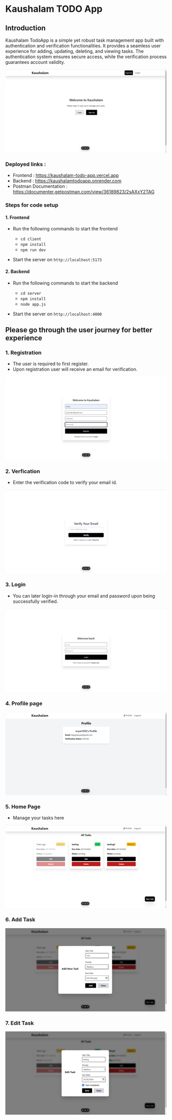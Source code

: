 ﻿# Kaushalam TODO App

## Introduction

Kaushalam TodoApp is a simple yet robust task management app built with authentication and verification functionalities. It provides a seamless user experience for adding, updating, deleting, and viewing tasks. The authentication system ensures secure access, while the verification process guarantees account validity.

<img src="public/1.png">

### Deployed links : 
- Frontend : https://kaushalam-todo-app.vercel.app
- Backend : https://kaushalamtodoapp.onrender.com
- Postman Documentation : https://documenter.getpostman.com/view/36189823/2sAXxY2TAG
### Steps for code setup

#### 1. Frontend
- Run the following commands to start the frontend

  - <code>cd client</code>
  - <code>npm install</code>
  - <code>npm run dev</code>
- Start the server on <code>http://localhost:5173</code>

#### 2. Backend
- Run the following commands to start the backend

    - <code>cd server</code>
    - <code>npm install</code>
    - <code>node app.js</code>
- Start the server on <code>http://localhost:4000</code>



## Please go through the user journey for better experience

### 1. Registration 
 - The user is required to first register.
 - Upon registration user will receive an email for verification.

<img src="public/2.png">

### 2. Verfication
 - Enter the verification code to verify your email id.

<img src="public/3.png">

### 3. Login
 - You can later login-in through your email and password upon being successfully verified.

<img src="public/4.png">

### 4. Profile page

<img src="public/5.png">

### 5. Home Page
 
 - Manage your tasks here

<img src="public/6.png">

### 6. Add Task

<img src="public/7.png">

### 7. Edit Task

<img src="public/8.png">
